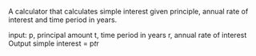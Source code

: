 A calculator that calculates simple interest given principle, annual rate of interest and time period in years.

input:
p, principal amount 
t, time period in years
r, annual rate of interest
Output
simple interest = p*t*r
